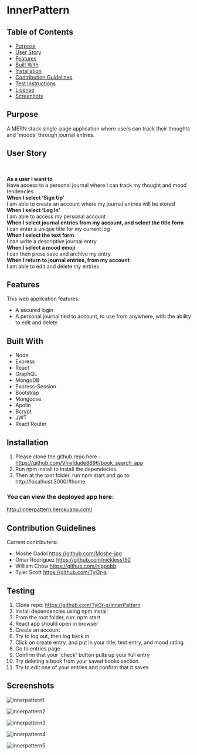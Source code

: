 # InnerPattern

## Table of Contents

- [Purpose](#purpose)
- [User Story](#user-story)
- [Features](#features)
- [Built With](#built-with)
- [Installation](#installation)
- [Contribution Guidelines](#contribution)
- [Test Instructions](#testing)
- [License](#license)
- [Screenhots](#screenshots)

## Purpose
A MERN stack single-page application where users can track their thoughts and 'moods' through journal entries.

## User Story </br>
</br>

**As a user I want to** </br>
Have access to a personal journal where I can track my thought and mood tendencies </br>
**When I select ‘Sign Up’** </br>
I am able to create an account where my journal entries will be stored </br>
**When I select ‘Log In’** </br>
I am able to access my personal account </br>
**When I select journal entries from my account, and select the title form** </br>
I can enter a unique title for my current log </br>
**When I select the text form** </br>
I can write a descriptive journal entry </br>
**When I select a mood emoji** </br>
I can then press save and archive my entry </br>
**When I return to journal entries, from my account** </br>
I am able to edit and delete my entries </br>

## Features
This web application features:
* A secured login 
* A personal journal tied to account, to use from anywhere, with the ability to edit and delete

## Built With
* Node
* Express
* React
* GraphQL
* MongoDB
* Express-Session
* Bootstrap
* Mongoose
* Apollo
* Bcrypt
* JWT
* React Router

## Installation
1. Please clone the github repo here : https://github.com/Vinyldude8896/book_search_app
2. Run npm install to install the dependecies.
3. Then at the root folder, run npm start and go to:
http://localhost:3000/#home

### You can view the deployed app here: <br />
http://innerpattern.herokuapp.com/


## Contribution Guidelines
Current contributers:
* Moshe Gadol https://github.com/Moshe-jpg
* Omar Rodriguez https://github.com/nickless192
* William Chow https://github.com/hippobb
* Tyler Scott https://github.com/Tyl3r-s


## Testing

1. Clone repo: https://github.com/Tyl3r-s/InnerPattern <br />
2. Install dependencies using npm install <br />
3. From the root folder, run: npm start <br />
4. React app should open in browser <br />
5. Create an account <br />
6. Try to log out, then log back in <br />
7. Click on create entry, and put in your title, text entry, and mood rating <br />
8. Go to entries page <br />
9. Confirm that your 'check' button pulls up your full entry <br />
10. Try deleting a book from your saved books section <br />
11. Try to edit one of your entries and confirm that it saves<br />

## Screenshots

![innerpattern1](https://user-images.githubusercontent.com/103789071/195421586-2d8a599e-d49c-47b3-886c-c0dd886d0eb4.png)

![innerpattern2](https://user-images.githubusercontent.com/103789071/195421589-999accf4-5f5d-46f7-be8a-c2ddb870617e.png)

![innerpattern3](https://user-images.githubusercontent.com/103789071/195421593-785d86f3-143b-4cfe-be08-64370d2eaa54.png)

![innerpattern4](https://user-images.githubusercontent.com/103789071/195421596-06e0f990-8f87-4c74-b899-1c3e94429bf3.png)

![innerpattern5](https://user-images.githubusercontent.com/103789071/195421597-31e00be4-507f-4455-bf06-db995d73a508.png)
